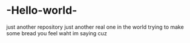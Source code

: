 # -Hello-world-
just another repository
just another real one in the world trying to make some bread you feel waht im saying cuz
